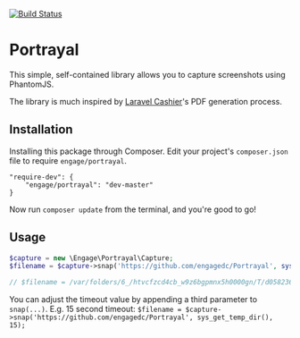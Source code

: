 [![Build Status](https://travis-ci.org/EngageDC/Portrayal.png?branch=master)](https://travis-ci.org/EngageDC/Portrayal)

# Portrayal

This simple, self-contained library allows you to capture screenshots using PhantomJS.

The library is much inspired by [Laravel Cashier](https://github.com/laravel/cashier)'s PDF generation process.

## Installation

Installing this package through Composer. Edit your project's `composer.json` file to require `engage/portrayal`.

```
"require-dev": {
	"engage/portrayal": "dev-master"
}
```

Now run `composer update` from the terminal, and you're good to go!

## Usage
```php
$capture = new \Engage\Portrayal\Capture;
$filename = $capture->snap('https://github.com/engagedc/Portrayal', sys_get_temp_dir());

// $filename = /var/folders/6_/htvcfzcd4cb_w9z6bgpmnx5h0000gn/T/d0582362c2ffbf50ee119e504bb64fdc6bba5abd.png
```

You can adjust the timeout value by appending a third parameter to `snap(...)`. E.g. 15 second timeout: `$filename = $capture->snap('https://github.com/engagedc/Portrayal', sys_get_temp_dir(), 15);`
